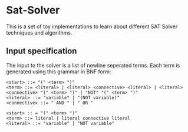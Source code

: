 # Sat-Solver
This is a set of toy implementations to learn about different SAT Solver techniques and algorithms.

## Input specification
The input to the solver is a list of newline seperated terms.
Each term is generated using this grammar in BNF form:

```
<start> ::= "(" <term> ")"
<term> ::= <literal> | <literal> <connective> <literal> | <literal> <connective> "(" <term> ")" | "NOT" "(" <term> ")" 
<literal> ::= "variable" | "(NOT variable)"
<connective> ::= " AND " | " OR " 
```

```
<start> :: = "(" <term> ")"
<term> ::= literal | literal connective literal
<literal> ::= "variable" | "NOT variable"
